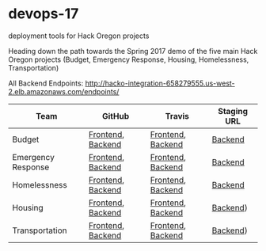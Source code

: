 # devops-17
deployment tools for Hack Oregon projects

Heading down the path towards the Spring 2017 demo of the five main Hack Oregon projects (Budget, Emergency Response, Housing, Homelessness, Transportation)

All Backend Endpoints: http://hacko-integration-658279555.us-west-2.elb.amazonaws.com/endpoints/

Team | GitHub | Travis | Staging URL
---- | ------ | ------ | -----------
Budget | [Frontend](https://github.com/hackoregon/team-budget-frontend), [Backend](https://github.com/hackoregon/team-budget) | [Frontend](https://travis-ci.org/hackoregon/team-budget-frontend), [Backend](https://travis-ci.org/hackoregon/team-budget) | [Backend](http://hacko-integration-658279555.us-west-2.elb.amazonaws.com/budget)
Emergency Response | [Frontend](https://github.com/hackoregon/emergency-response-frontend), [Backend](https://github.com/hackoregon/emergency-response-backend) | [Frontend](https://travis-ci.org/hackoregon/emergency-response-frontend), [Backend](https://travis-ci.org/hackoregon/emergency-response-backend) | [Backend](http://hacko-integration-658279555.us-west-2.elb.amazonaws.com/emergency/)
Homelessness | [Frontend](https://github.com/hackoregon/teamHomelessness-frontend), [Backend](https://github.com/hackoregon/teamHomelessness) | [Frontend](https://travis-ci.org/hackoregon/teamHomelessness-frontend), [Backend](https://travis-ci.org/hackoregon/teamHomelessness) | [Backend](http://hacko-integration-658279555.us-west-2.elb.amazonaws.com/homeless/)
Housing | [Frontend](https://github.com/hackoregon/housing-frontend), [Backend](https://github.com/hackoregon/housing-backend) | [Frontend](https://travis-ci.org/hackoregon/housing-frontend), [Backend](https://travis-ci.org/hackoregon/housing-backend) | [Backend](http://hacko-integration-658279555.us-west-2.elb.amazonaws.com/housing/))
Transportation | [Frontend](https://github.com/hackoregon/transportation-frontend), [Backend](https://github.com/hackoregon/transportation-backend) | [Frontend](https://travis-ci.org/hackoregon/transportation-frontend), [Backend](https://travis-ci.org/hackoregon/transportation-backend) | [Backend](http://hacko-integration-658279555.us-west-2.elb.amazonaws.com/transportation/))
